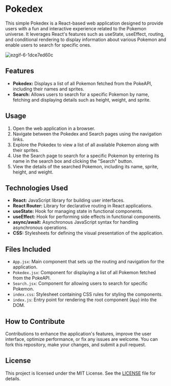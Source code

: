 # Pokedex

This simple Pokedex is a React-based web application designed to provide users with a fun and interactive experience related to the Pokemon universe. It leverages React's features such as useState, useEffect, routing, and conditional rendering to display information about various Pokemon and enable users to search for specific ones.

![ezgif-6-1dce7ed60c](https://github.com/anthonynguyent/pokedex/assets/54492419/1beb619e-b527-4778-8523-a5345eac274e)

## Features

-   **Pokedex:** Displays a list of all Pokemon fetched from the PokeAPI, including their names and sprites.
-   **Search:** Allows users to search for a specific Pokemon by name, fetching and displaying details such as height, weight, and sprite.

## Usage

1. Open the web application in a browser.
2. Navigate between the Pokedex and Search pages using the navigation links.
3. Explore the Pokedex to view a list of all available Pokemon along with their sprites.
4. Use the Search page to search for a specific Pokemon by entering its name in the search box and clicking the "Search" button.
5. View the details of the searched Pokemon, including its name, sprite, height, and weight.

## Technologies Used

-   **React:** JavaScript library for building user interfaces.
-   **React Router:** Library for declarative routing in React applications.
-   **useState:** Hook for managing state in functional components.
-   **useEffect:** Hook for performing side effects in functional components.
-   **async/await:** Asynchronous JavaScript syntax for handling asynchronous operations.
-   **CSS:** Stylesheets for defining the visual presentation of the application.

## Files Included

-   `App.jsx`: Main component that sets up the routing and navigation for the application.
-   `Pokedex.jsx`: Component for displaying a list of all Pokemon fetched from the PokeAPI.
-   `Search.jsx`: Component for allowing users to search for specific Pokemon.
-   `index.css`: Stylesheet containing CSS rules for styling the components.
-   `index.js`: Entry point for rendering the root component (`App`) into the DOM.

## How to Contribute

Contributions to enhance the application's features, improve the user interface, optimize performance, or fix any issues are welcome. You can fork this repository, make your changes, and submit a pull request.

## License

This project is licensed under the MIT License. See the [LICENSE](LICENSE) file for details.
